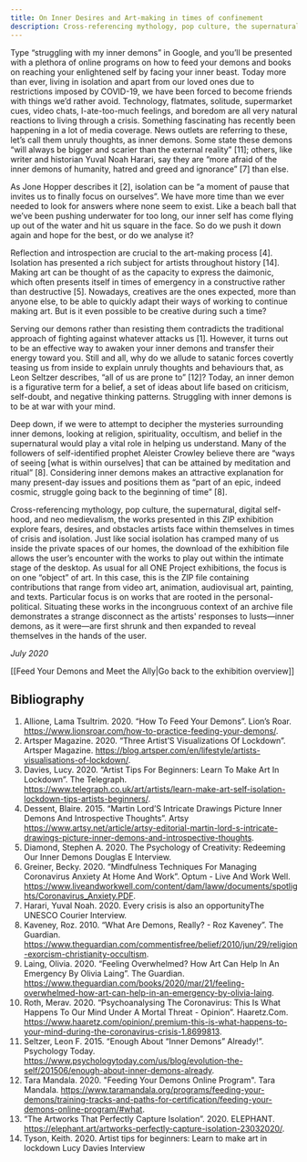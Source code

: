 ```yaml
---
title: On Inner Desires and Art-making in times of confinement
description: Cross-referencing mythology, pop culture, the supernatural, digital self-hood, and neo medievalism, the works presented in this ZIP exhibition explore fears, desires, and obstacles artists face within themselves in times of crisis and isolation.
---
```

Type “struggling with my inner demons” in Google, and you’ll be presented with a plethora of online programs on how to feed your demons and books on reaching your enlightened self by facing your inner beast. Today more than ever, living in isolation and apart from our loved ones due to restrictions imposed by COVID-19, we have been forced to become friends with things we’d rather avoid. Technology, flatmates, solitude, supermarket cues, video chats, I-ate-too-much feelings, and boredom are all very natural reactions to living through a crisis. Something fascinating has recently been happening in a lot of media coverage. News outlets are referring to these, let’s call them unruly thoughts, as inner demons. Some state these demons “will always be bigger and scarier than the external reality” [11]; others, like writer and historian Yuval Noah Harari, say they are “more afraid of the inner demons of humanity, hatred and greed and ignorance” [7] than else. 

As Jone Hopper describes it [2], isolation can be “a moment of pause that invites us to finally focus on ourselves”. We have more time than we ever needed to look for answers where none seem to exist. Like a beach ball that we’ve been pushing underwater for too long, our inner self has come flying up out of the water and hit us square in the face. So do we push it down again and hope for the best, or do we analyse it? 

Reflection and introspection are crucial to the art-making process [4]. Isolation has presented a rich subject for artists throughout history [14]. Making art can be thought of as the capacity to express the daimonic, which often presents itself in times of emergency in a constructive rather than destructive [5]. Nowadays, creatives are the ones expected, more than anyone else, to be able to quickly adapt their ways of working to continue making art. But is it even possible to be creative during such a time?

Serving our demons rather than resisting them contradicts the traditional approach of fighting against whatever attacks us [1]. However, it turns out to be an effective way to awaken your inner demons and transfer their energy toward you. Still and all, why do we allude to satanic forces covertly teasing us from inside to explain unruly thoughts and behaviours that, as Leon Seltzer describes, “all of us are prone to” [12]? Today, an inner demon is a figurative term for a belief, a set of ideas about life based on criticism, self-doubt, and negative thinking patterns. Struggling with inner demons is to be at war with your mind. 

Deep down, if we were to attempt to decipher the mysteries surrounding inner demons, looking at religion, spirituality, occultism, and belief in the supernatural would play a vital role in helping us understand. Many of the followers of self-identified prophet Aleister Crowley believe there are “ways of seeing [what is within ourselves] that can be attained by meditation and ritual” [8]. Considering inner demons makes an attractive explanation for many present-day issues and positions them as “part of an epic, indeed cosmic, struggle going back to the beginning of time” [8]. 

Cross-referencing mythology, pop culture, the supernatural, digital self-hood, and neo medievalism, the works presented in this ZIP exhibition explore fears, desires, and obstacles artists face within themselves in times of crisis and isolation. Just like social isolation has cramped many of us inside the private spaces of our homes, the download of the exhibition file allows the user’s encounter with the works to play out within the intimate stage of the desktop. As usual for all ONE Project exhibitions, the focus is on one “object” of art. In this case, this is the ZIP file containing contributions that range from video art, animation, audiovisual art, painting, and texts. Particular focus is on works that are rooted in the personal-political. Situating these works in the incongruous context of an archive file demonstrates a strange disconnect as the artists' responses to lusts—inner demons, as it were—are first shrunk and then expanded to reveal themselves in the hands of the user. 

_July 2020_

[[Feed Your Demons and Meet the Ally|Go back to the exhibition overview]]

## Bibliography

1. Allione, Lama Tsultrim. 2020. “How To Feed Your Demons”. Lion’s Roar. https://www.lionsroar.com/how-to-practice-feeding-your-demons/.     
2. Artsper Magazine. 2020. “Three Artist’S Visualizations Of Lockdown”. Artsper Magazine. https://blog.artsper.com/en/lifestyle/artists-visualisations-of-lockdown/.  
3. Davies, Lucy. 2020. “Artist Tips For Beginners: Learn To Make Art In Lockdown”. The Telegraph. https://www.telegraph.co.uk/art/artists/learn-make-art-self-isolation-lockdown-tips-artists-beginners/.      
4. Dessent, Blaire. 2015. “Martin Lord’S Intricate Drawings Picture Inner Demons And Introspective Thoughts”. Artsy https://www.artsy.net/article/artsy-editorial-martin-lord-s-intricate-drawings-picture-inner-demons-and-introspective-thoughts.
5. Diamond, Stephen A. 2020. The Psychology of Creativity: Redeeming Our Inner Demons Douglas E Interview.      
6. Greiner, Becky. 2020. “Mindfulness Techniques For Managing Coronavirus Anxiety At Home And Work”. Optum - Live And Work Well. https://www.liveandworkwell.com/content/dam/laww/documents/spotlights/Coronavirus_Anxiety.PDF.
7. Harari, Yuval Noah. 2020. Every crisis is also an opportunityThe UNESCO Courier Interview.
8. Kaveney, Roz. 2010. “What Are Demons, Really? - Roz Kaveney”. The Guardian. https://www.theguardian.com/commentisfree/belief/2010/jun/29/religion-exorcism-christianity-occultism.      
10. Laing, Olivia. 2020. “Feeling Overwhelmed? How Art Can Help In An Emergency By Olivia Laing”. The Guardian. https://www.theguardian.com/books/2020/mar/21/feeling-overwhelmed-how-art-can-help-in-an-emergency-by-olivia-laing.       
11. Roth, Merav. 2020. “Psychoanalysing The Coronavirus: This Is What Happens To Our Mind Under A Mortal Threat - Opinion”. Haaretz.Com. https://www.haaretz.com/opinion/.premium-this-is-what-happens-to-your-mind-during-the-coronavirus-crisis-1.8699813.       
12. Seltzer, Leon F. 2015. “Enough About “Inner Demons” Already!”. Psychology Today. https://www.psychologytoday.com/us/blog/evolution-the-self/201506/enough-about-inner-demons-already. 
13. Tara Mandala. 2020. "Feeding Your Demons Online Program". Tara Mandala. https://www.taramandala.org/programs/feeding-your-demons/training-tracks-and-paths-for-certification/feeding-your-demons-online-program/#what.
14. “The Artworks That Perfectly Capture Isolation”. 2020. ELEPHANT. https://elephant.art/artworks-perfectly-capture-isolation-23032020/.
15. Tyson, Keith. 2020. Artist tips for beginners: Learn to make art in lockdown Lucy Davies Interview